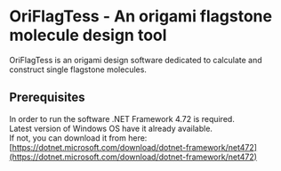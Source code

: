 # OriFlagTess - An origami flagstone molecule design tool

OriFlagTess is an origami design software dedicated to calculate and construct single flagstone molecules.  

## Prerequisites

In order to run the software .NET Framework 4.72 is required.  
Latest version of Windows OS have it already available.  
If not, you can download it from here: [https://dotnet.microsoft.com/download/dotnet-framework/net472](https://dotnet.microsoft.com/download/dotnet-framework/net472)  
